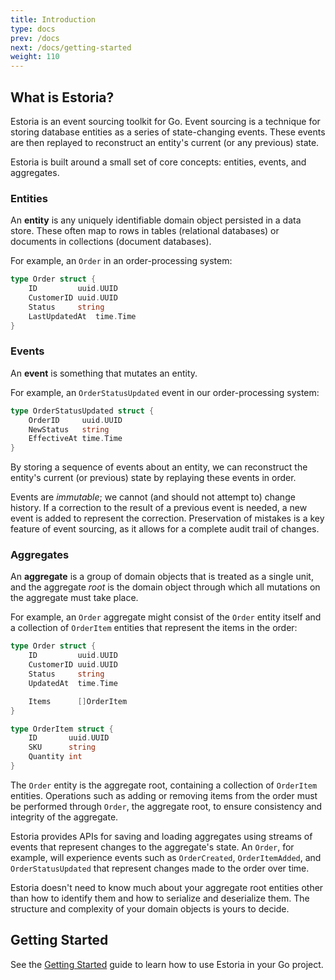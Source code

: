 ```yaml
---
title: Introduction
type: docs
prev: /docs
next: /docs/getting-started
weight: 110
---
```


## What is Estoria?

Estoria is an event sourcing toolkit for Go. Event sourcing is a technique for storing database entities as a series of state-changing events. These events are then replayed to reconstruct an entity's current (or any previous) state.

Estoria is built around a small set of core concepts: entities, events, and aggregates.

### Entities

An **entity** is any uniquely identifiable domain object persisted in a data store. These often map to rows in tables (relational databases) or documents in collections (document databases).

For example, an `Order` in an order-processing system:

```go
type Order struct {
    ID         uuid.UUID
    CustomerID uuid.UUID
    Status     string
    LastUpdatedAt  time.Time
}
```

### Events

An **event** is something that mutates an entity.

For example, an `OrderStatusUpdated` event in our order-processing system:

```go
type OrderStatusUpdated struct {
    OrderID     uuid.UUID
    NewStatus   string
    EffectiveAt time.Time
}
```

By storing a sequence of events about an entity, we can reconstruct the entity's current (or previous) state by replaying these events in order.

Events are _immutable_; we cannot (and should not attempt to) change history. If a correction to the result of a previous event is needed, a new event is added to represent the correction. Preservation of mistakes is a key feature of event sourcing, as it allows for a complete audit trail of changes.

### Aggregates

An **aggregate** is a group of domain objects that is treated as a single unit, and the aggregate _root_ is the domain object through which all mutations on the aggregate must take place.

For example, an `Order` aggregate might consist of the `Order` entity itself and a collection of `OrderItem` entities that represent the items in the order:

```go
type Order struct {
    ID         uuid.UUID
    CustomerID uuid.UUID
    Status     string
    UpdatedAt  time.Time

    Items      []OrderItem
}

type OrderItem struct {
    ID       uuid.UUID
    SKU      string
    Quantity int
}
```

The `Order` entity is the aggregate root, containing a collection of `OrderItem` entities. Operations such as adding or removing items from the order must be performed through `Order`, the aggregate root, to ensure consistency and integrity of the aggregate.

Estoria provides APIs for saving and loading aggregates using streams of events that represent changes to the aggregate's state. An `Order`, for example, will experience events such as `OrderCreated`, `OrderItemAdded`, and `OrderStatusUpdated` that represent changes made to the order over time.

Estoria doesn't need to know much about your aggregate root entities other than how to identify them and how to serialize and deserialize them. The structure and complexity of your domain objects is yours to decide.

## Getting Started

See the [Getting Started](../getting-started) guide to learn how to use Estoria in your Go project.

